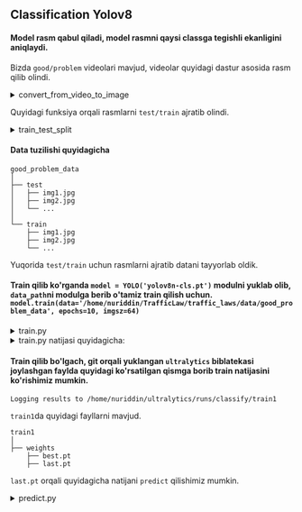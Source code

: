 ## Classification Yolov8

#### Model rasm qabul qiladi, model rasmni qaysi classga tegishli ekanligini aniqlaydi.

Bizda `good/problem` videolari mavjud, videolar quyidagi dastur asosida rasm qilib olindi.


<details><summary>convert_from_video_to_image</summary>

```python
import os
import cv2


def convert_from_video_to_image(video_path):
    cam = cv2.VideoCapture(video_path)
    try:
        if not os.path.exists('data'):
            os.makedirs('data')
    except OSError:
        print('Error: Creating directory of data')
    # frame
    currentframe = 0
    while (True):
        # reading from frame
        ret, frame = cam.read()
        if ret:
            # if video is still left continue creating images
            name = './data/frame' + str(currentframe) + '.jpg'
            print('Creating...' + name)
            # writing the extracted images
            cv2.imwrite(name, frame)
            currentframe += 1
        else:
            break
    cam.release()
    cv2.destroyAllWindows()
```

</details>

Quyidagi funksiya orqali rasmlarni `test/train` ajratib olindi.


<details><summary>train_test_split</summary>

```python
def train_test_split(source_directory, training_directory, testing_directory, split_size):
    """
    Assuming your source directory is 'my_images', and you want to split 80% for training and 20% for testing
    traffic_images
    │
    ├── good
    │   ├── img1.jpg
    │   ├── img2.jpg
    │   └── ...
    │
    └── problem
        ├── img1.jpg
        ├── img2.jpg
        └── ...
    Misol,
    source_directory = './traffic_images/'
    training_directory = './train/'
    testing_directory = './test/'
    train_test_split(source_directory, training_directory, testing_directory, split_size=0.8)
    """
    classes = ['good', 'problem']

    for cls in classes:
        os.makedirs(training_directory + cls, exist_ok=True)
        os.makedirs(testing_directory + cls, exist_ok=True)

        src_dir = os.path.join(source_directory, cls)
        files = os.listdir(src_dir)

        # randomize the files
        np.random.shuffle(files)

        # calculate the split index
        split_index = int(len(files) * split_size)

        # split the files
        train_files = files[:split_index]
        test_files = files[split_index:]

        # copy the split files into their respective directories
        for file in train_files:
            shutil.copy(os.path.join(src_dir, file), os.path.join(training_directory, cls, file))

        for file in test_files:
            shutil.copy(os.path.join(src_dir, file), os.path.join(testing_directory, cls, file))
```

</details>

#### Data tuzilishi quyidagicha

```commandline
good_problem_data
│
├── test
│   ├── img1.jpg
│   ├── img2.jpg
│   └── ...
│
└── train
    ├── img1.jpg
    ├── img2.jpg
    └── ...
```

Yuqorida `test/train` uchun rasmlarni ajratib datani tayyorlab oldik.

#### Train qilib ko'rganda `model = YOLO('yolov8n-cls.pt')` modulni yuklab olib, `data_path`ni modulga berib o'tamiz train qilish uchun. `model.train(data='/home/nuriddin/TrafficLaw/traffic_laws/data/good_problem_data', epochs=10, imgsz=64)`

<details><summary>train.py</summary>

```python
from ultralytics import YOLO


model = YOLO('yolov8n-cls.pt')  # load a pretrained model (recommended for training)

model.train(data='/home/nuriddin/TrafficLaw/traffic_laws/data/good_problem_data',
            epochs=10, imgsz=64)
```
</details>

<details><summary>train.py natijasi quyidagicha:</summary>

```doctest
  Epoch    GPU_mem       loss  Instances       Size
   1/10         0G     0.1393         10         64: 100%|██████████| 52/52 [00:20<00:00,  2.53it/s]
           classes   top1_acc   top5_acc: 100%|██████████| 7/7 [00:05<00:00,  1.39it/s]
               all       0.51          1

  Epoch    GPU_mem       loss  Instances       Size
   2/10         0G    0.04397         10         64: 100%|██████████| 52/52 [00:20<00:00,  2.53it/s]
           classes   top1_acc   top5_acc: 100%|██████████| 7/7 [00:04<00:00,  1.47it/s]
               all      0.995          1

  Epoch    GPU_mem       loss  Instances       Size
   3/10         0G    0.01353         10         64: 100%|██████████| 52/52 [00:19<00:00,  2.64it/s]
           classes   top1_acc   top5_acc: 100%|██████████| 7/7 [00:04<00:00,  1.48it/s]
               all      0.995          1

  Epoch    GPU_mem       loss  Instances       Size
   4/10         0G    0.01071         10         64: 100%|██████████| 52/52 [00:21<00:00,  2.45it/s]
           classes   top1_acc   top5_acc: 100%|██████████| 7/7 [00:04<00:00,  1.42it/s]
               all          1          1

  Epoch    GPU_mem       loss  Instances       Size
   5/10         0G    0.01882         10         64: 100%|██████████| 52/52 [00:20<00:00,  2.54it/s]
           classes   top1_acc   top5_acc: 100%|██████████| 7/7 [00:04<00:00,  1.42it/s]
               all      0.995          1

  Epoch    GPU_mem       loss  Instances       Size
   6/10         0G   0.001951         10         64: 100%|██████████| 52/52 [00:20<00:00,  2.56it/s]
           classes   top1_acc   top5_acc: 100%|██████████| 7/7 [00:04<00:00,  1.48it/s]
               all      0.995          1

  Epoch    GPU_mem       loss  Instances       Size
   7/10         0G   0.001908         10         64: 100%|██████████| 52/52 [00:20<00:00,  2.60it/s]
           classes   top1_acc   top5_acc: 100%|██████████| 7/7 [00:04<00:00,  1.50it/s]
               all          1          1

  Epoch    GPU_mem       loss  Instances       Size
   8/10         0G  0.0007607         10         64: 100%|██████████| 52/52 [00:19<00:00,  2.63it/s]
           classes   top1_acc   top5_acc: 100%|██████████| 7/7 [00:04<00:00,  1.49it/s]
               all          1          1

  Epoch    GPU_mem       loss  Instances       Size
   9/10         0G  0.0006301         10         64: 100%|██████████| 52/52 [00:19<00:00,  2.62it/s]
           classes   top1_acc   top5_acc: 100%|██████████| 7/7 [00:04<00:00,  1.50it/s]
               all          1          1

  Epoch    GPU_mem       loss  Instances       Size
  10/10         0G  0.0003573         10         64: 100%|██████████| 52/52 [00:20<00:00,  2.55it/s]
           classes   top1_acc   top5_acc: 100%|██████████| 7/7 [00:05<00:00,  1.37it/s]
               all          1          1
```
</details>


#### Train qilib bo'lgach, git orqali yuklangan `ultralytics` biblatekasi joylashgan faylda quyidagi ko'rsatilgan qismga borib train natijasini ko'rishimiz mumkin. <br>
`Logging results to /home/nuriddin/ultralytics/runs/classify/train1`

`train1`da quyidagi fayllarni mavjud. 

```doctest
train1
│
├── weights
    ├── best.pt
    ├── last.pt
```

`last.pt` orqali quyidagicha natijani `predict` qilishimiz mumkin.

<details><summary>predict.py</summary>

```python
from ultralytics import YOLO
import numpy as np


model = YOLO('/home/nuriddin/ultralytics/runs/classify/train13/weights/last.pt')


results = model('/home/nuriddin/TrafficLaw/traffic_laws/data/good_problem_data/test/good/frame4.jpg')

name = results[0].names # mavjud classlar
probs = results[0].probs.tolist() # yuz berish darajasi

print(name)
print(probs)

# yuz berish darajasi eng yuqori qiymatga ega classga tegishliligini ko'rish.
print(name[np.argmax(probs)])

```
</details>
